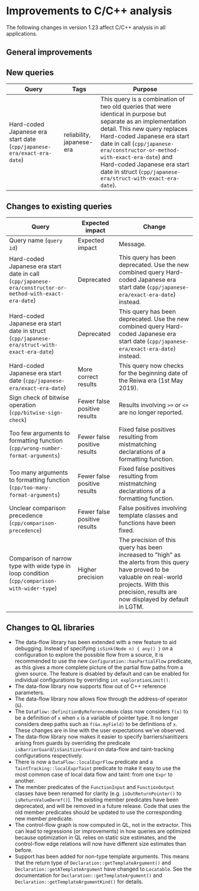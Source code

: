 # Improvements to C/C++ analysis

The following changes in version 1.23 affect C/C++ analysis in all applications.

## General improvements

## New queries

| **Query**                   | **Tags**  | **Purpose**                                                        |
|-----------------------------|-----------|--------------------------------------------------------------------|
| Hard-coded Japanese era start date (`cpp/japanese-era/exact-era-date`) | reliability, japanese-era | This query is a combination of two old queries that were identical in purpose but separate as an implementation detail.  This new query replaces Hard-coded Japanese era start date in call (`cpp/japanese-era/constructor-or-method-with-exact-era-date`) and Hard-coded Japanese era start date in struct (`cpp/japanese-era/struct-with-exact-era-date`). |

## Changes to existing queries

| **Query**                  | **Expected impact**    | **Change**                                                       |
|----------------------------|------------------------|------------------------------------------------------------------|
| Query name (`query id`) | Expected impact | Message. |
| Hard-coded Japanese era start date in call (`cpp/japanese-era/constructor-or-method-with-exact-era-date`) | Deprecated | This query has been deprecated.  Use the new combined query Hard-coded Japanese era start date (`cpp/japanese-era/exact-era-date`) instead. |
| Hard-coded Japanese era start date in struct (`cpp/japanese-era/struct-with-exact-era-date`) | Deprecated | This query has been deprecated.  Use the new combined query Hard-coded Japanese era start date (`cpp/japanese-era/exact-era-date`) instead. |
| Hard-coded Japanese era start date (`cpp/japanese-era/exact-era-date`) | More correct results | This query now checks for the beginning date of the Reiwa era (1st May 2019). |
| Sign check of bitwise operation (`cpp/bitwise-sign-check`) | Fewer false positive results | Results involving `>=` or `<=` are no longer reported. |
| Too few arguments to formatting function (`cpp/wrong-number-format-arguments`) | Fewer false positive results | Fixed false positives resulting from mistmatching declarations of a formatting function. |
| Too many arguments to formatting function (`cpp/too-many-format-arguments`) | Fewer false positive results | Fixed false positives resulting from mistmatching declarations of a formatting function. |
| Unclear comparison precedence (`cpp/comparison-precedence`) | Fewer false positive results | False positives involving template classes and functions have been fixed. |
| Comparison of narrow type with wide type in loop condition (`cpp/comparison-with-wider-type`) | Higher precision | The precision of this query has been increased to "high" as the alerts from this query have proved to be valuable on real-world projects. With this precision, results are now displayed by default in LGTM. |

## Changes to QL libraries

* The data-flow library has been extended with a new feature to aid debugging.
  Instead of specifying `isSink(Node n) { any() }` on a configuration to
  explore the possible flow from a source, it is recommended to use the new
  `Configuration::hasPartialFlow` predicate, as this gives a more complete
  picture of the partial flow paths from a given source. The feature is
  disabled by default and can be enabled for individual configurations by
  overriding `int explorationLimit()`.
* The data-flow library now supports flow out of C++ reference parameters.
* The data-flow library now allows flow through the address-of operator (`&`).
* The `DataFlow::DefinitionByReferenceNode` class now considers `f(x)` to be a
  definition of `x` when `x` is a variable of pointer type. It no longer
  considers deep paths such as `f(&x.myField)` to be definitions of `x`. These
  changes are in line with the user expectations we've observed.
* The data-flow library now makes it easier to specify barriers/sanitizers
  arising from guards by overriding the predicate
  `isBarrierGuard`/`isSanitizerGuard` on data-flow and taint-tracking
  configurations respectively.
* There is now a `DataFlow::localExprFlow` predicate and a
  `TaintTracking::localExprTaint` predicate to make it easy to use the most
  common case of local data flow and taint: from one `Expr` to another.
* The member predicates of the `FunctionInput` and `FunctionOutput` classes have been renamed for
  clarity (e.g. `isOutReturnPointer()` to `isReturnValueDeref()`). The existing member predicates
  have been deprecated, and will be removed in a future release. Code that uses the old member
  predicates should be updated to use the corresponding new member predicate.
* The control-flow graph is now computed in QL, not in the extractor. This can
  lead to regressions (or improvements) in how queries are optimized because
  optimization in QL relies on static size estimates, and the control-flow edge
  relations will now have different size estimates than before.
* Support has been added for non-type template arguments.  This means that the
  return type of `Declaration::getTemplateArgument()` and
  `Declaration::getATemplateArgument` have changed to `Locatable`.  See the
  documentation for `Declaration::getTemplateArgument()` and
  `Declaration::getTemplateArgumentKind()` for details.
